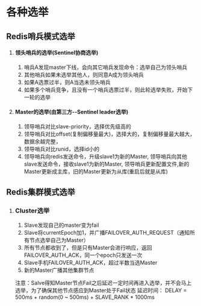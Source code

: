 # 各种选举

## Redis哨兵模式选举

1. #### 领头哨兵的选举(Sentinel协商选举)

   1. 哨兵A发现master下线，会向其它哨兵发现命令：选举自己为领头哨兵
   2. 其他哨兵如果未选举其他人，则同意A成为领头哨兵
   3. 如果A选票过半，则A当选未领头哨兵
   4. 如果多个哨兵竞争，且没有一个哨兵选票过半，则此轮选举失败，开始下一轮的选举

2. #### Master的选举(由第三方--Sentinel leader选举)

   1. 领导哨兵对比slave-priority，选择优先级高的
   2. 领导哨兵对比offset(复制偏移量最大)，选择大的，复制偏移量最大越大，数据余越完整，
   3. 领导哨兵对比runid，选择id小的
   4. 领导哨兵向redis发送命令，升级slave1为新的Master,
      领导哨兵向其他slave发送命令，接收slave1为新的Master,
      领导哨兵更新配置文件,新的Master更新成主库，旧的Master更新为从库(重启后就是从库)

## Redis集群模式选举

1. ### Cluster选举

   1. Slave发现自己的master变为fail
   2. Slave将currentEpoch加1，并广播FAILOVER_AUTH_REQUEST（通知所有节点选举自己为Master）
   3. 所有节点都收到了，但是只有Master会进行响应，返回FAILOVER_AUTH_ACK，同一个epoch只发送一次
   4. Slave手机FAILOVER_AUTH_ACK，超过半数当选Master
   5. 新的Master广播其他集群节点

   注意：Salve得知Master节点Fail之后延迟一定时间再进入选举，并不会马上选举，为了确保其他节点感应到Master处于Fail状态
   延迟时间： DELAY = 500ms + random(0 ~ 500ms) + SLAVE_RANK * 1000ms



